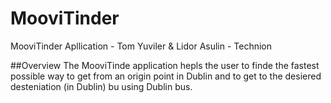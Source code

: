 # MooviTinder
MooviTinder Apllication - Tom Yuviler &amp; Lidor Asulin - Technion

##Overview
The MooviTinde application hepls the user to finde the fastest possible way to get from  an origin point in Dublin and to get to the desiered desteniation (in Dublin) bu using Dublin bus. 
